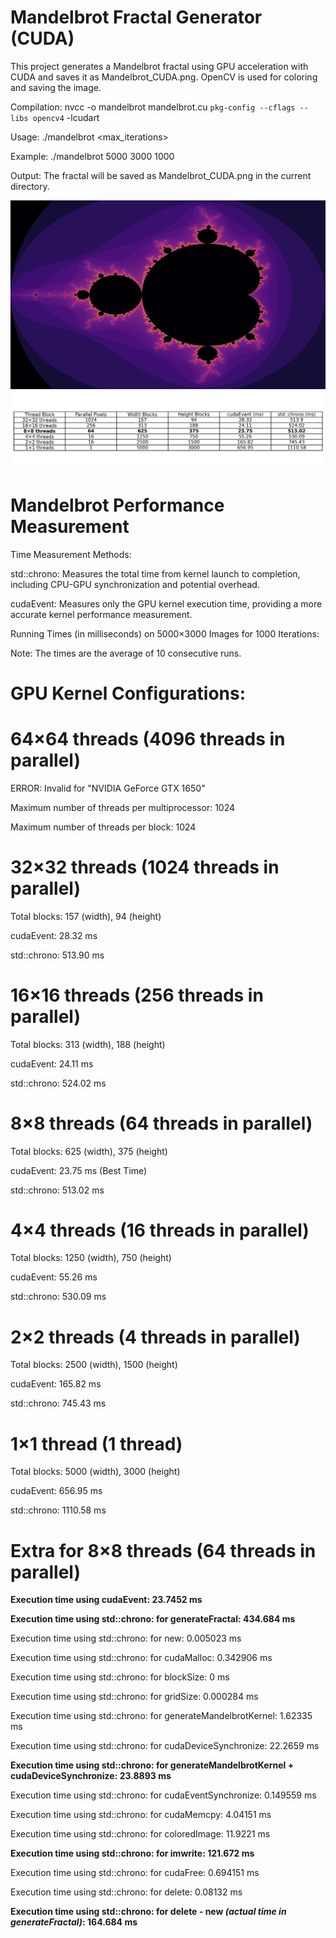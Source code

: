# Mandelbrot Fractal Generator (CUDA)

This project generates a Mandelbrot fractal using GPU acceleration with CUDA and saves it as Mandelbrot_CUDA.png. OpenCV is used for coloring and saving the image.

Compilation:
nvcc -o mandelbrot mandelbrot.cu `pkg-config --cflags --libs opencv4` -lcudart

Usage:
./mandelbrot <width> <height> <max_iterations>

Example:
./mandelbrot 5000 3000 1000

Output:
The fractal will be saved as Mandelbrot_CUDA.png in the current directory.


![Mandelbrot](Mandelbrot_CUDA.png)
![Results](Mandelbrot_CUDA_results_table.png)


# Mandelbrot Performance Measurement

Time Measurement Methods:

std::chrono: Measures the total time from kernel launch to completion, including CPU-GPU synchronization and potential overhead.

cudaEvent:   Measures only the GPU kernel execution time, providing a more accurate kernel performance measurement.


Running Times (in milliseconds) on 5000×3000 Images for 1000 Iterations:

Note: The times are the average of 10 consecutive runs.


# GPU Kernel Configurations:

# 64×64 threads (4096 threads in parallel)

ERROR: Invalid for "NVIDIA GeForce GTX 1650"

Maximum number of threads per multiprocessor: 1024

Maximum number of threads per block:          1024


# 32×32 threads (1024 threads in parallel)
Total blocks: 157 (width), 94 (height)

cudaEvent:    28.32 ms

std::chrono: 513.90 ms


# 16×16 threads (256 threads in parallel)
Total blocks: 313 (width), 188 (height)

cudaEvent:    24.11 ms

std::chrono: 524.02 ms


# 8×8 threads (64 threads in parallel)
Total blocks: 625 (width), 375 (height)

cudaEvent:    23.75 ms (Best Time)

std::chrono: 513.02 ms


# 4×4 threads (16 threads in parallel)
Total blocks: 1250 (width), 750 (height)

cudaEvent:    55.26 ms

std::chrono: 530.09 ms


# 2×2 threads (4 threads in parallel)
Total blocks: 2500 (width), 1500 (height)

cudaEvent:   165.82 ms

std::chrono: 745.43 ms


# 1×1 thread (1 thread)
Total blocks: 5000 (width), 3000 (height)

cudaEvent:    656.95 ms

std::chrono: 1110.58 ms




# Extra for 8×8 threads (64 threads in parallel)

__Execution time using cudaEvent: 23.7452 ms__

__Execution time using std::chrono: for generateFractal: 434.684 ms__

Execution time using std::chrono: for new: 0.005023 ms

Execution time using std::chrono: for cudaMalloc: 0.342906 ms

Execution time using std::chrono: for blockSize: 0 ms

Execution time using std::chrono: for gridSize: 0.000284 ms

Execution time using std::chrono: for generateMandelbrotKernel: 1.62335 ms

Execution time using std::chrono: for cudaDeviceSynchronize: 22.2659 ms

__Execution time using std::chrono: for generateMandelbrotKernel + cudaDeviceSynchronize: 23.8893 ms__

Execution time using std::chrono: for cudaEventSynchronize: 0.149559 ms

Execution time using std::chrono: for cudaMemcpy: 4.04151 ms

Execution time using std::chrono: for coloredImage: 11.9221 ms

__Execution time using std::chrono: for imwrite: 121.672 ms__

Execution time using std::chrono: for cudaFree: 0.694151 ms

Execution time using std::chrono: for delete: 0.08132 ms

__Execution time using std::chrono: for delete - new *(actual time in generateFractal)*: 164.684 ms__

